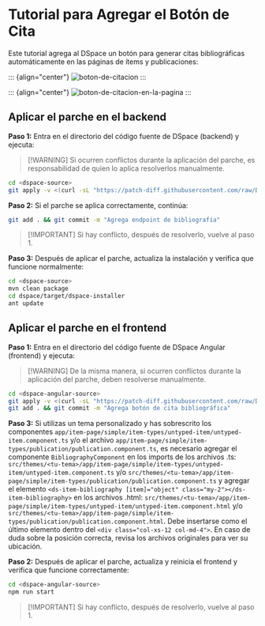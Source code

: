 # Tutorial para Agregar el Botón de Cita

Este tutorial agrega al DSpace un botón para generar citas
bibliográficas automáticamente en las páginas de ítems y publicaciones:

::: {align="center"}
    <img alt="boton-de-citacion" src="https://github.com/user-attachments/assets/cca580ac-4d1d-40b9-a414-b3d99c0cbc4a" />
:::

::: {align="center"}
    <img alt="boton-de-citacion-en-la-pagina" src="https://github.com/user-attachments/assets/11bced87-8c39-4672-9501-75ab978deda4" />
:::

## Aplicar el parche en el backend

**Paso 1:** Entra en el directorio del código fuente de DSpace (backend)
y ejecuta:

> \[!WARNING\] Si ocurren conflictos durante la aplicación del parche,
> es responsabilidad de quien lo aplica resolverlos manualmente.

``` bash
cd <dspace-source>
git apply -v <(curl -sL "https://patch-diff.githubusercontent.com/raw/DSpace/DSpace/pull/11451.patch")
```

**Paso 2:** Si el parche se aplica correctamente, continúa:

``` bash
git add . && git commit -m "Agrega endpoint de bibliografía"
```

> \[!IMPORTANT\] Si hay conflicto, después de resolverlo, vuelve al paso
> 1.

**Paso 3:** Después de aplicar el parche, actualiza la instalación y
verifica que funcione normalmente:

``` bash
cd <dspace-source>
mvn clean package
cd dspace/target/dspace-installer
ant update
```

## Aplicar el parche en el frontend

**Paso 1:** Entra en el directorio del código fuente de DSpace Angular
(frontend) y ejecuta:

> \[!WARNING\] De la misma manera, si ocurren conflictos durante la
> aplicación del parche, deben resolverse manualmente.

``` bash
cd <dspace-angular-source>
git apply -v <(curl -sL "https://patch-diff.githubusercontent.com/raw/DSpace/dspace-angular/pull/4779.patch")
git add . && git commit -m "Agrega botón de cita bibliográfica"
```

**Paso 3:** Si utilizas un tema personalizado y has sobrescrito los
componentes
`app/item-page/simple/item-types/untyped-item/untyped-item.component.ts`
y/o el archivo
`app/item-page/simple/item-types/publication/publication.component.ts`,
es necesario agregar el componente `BibliographyComponent` en los
imports de los archivos .ts:
`src/themes/<tu-tema>/app/item-page/simple/item-types/untyped-item/untyped-item.component.ts`
y/o
`src/themes/<tu-tema>/app/item-page/simple/item-types/publication/publication.component.ts`
y agregar el elemento
`<ds-item-bibliography [item]="object" class="my-2"></ds-item-bibliography>`
en los archivos .html:
`src/themes/<tu-tema>/app/item-page/simple/item-types/untyped-item/untyped-item.component.html`
y/o
`src/themes/<tu-tema>/app/item-page/simple/item-types/publication/publication.component.html`.
Debe insertarse como el último elemento dentro del
`<div class="col-xs-12 col-md-4">`. En caso de duda sobre la posición
correcta, revisa los archivos originales para ver su ubicación.

**Paso 2:** Después de aplicar el parche, actualiza y reinicia el
frontend y verifica que funcione correctamente:

``` bash
cd <dspace-angular-source>
npm run start
```

> \[!IMPORTANT\] Si hay conflicto, después de resolverlo, vuelve al paso
> 1.
